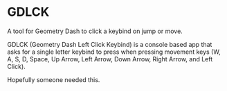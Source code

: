 # GDLCK
A tool for Geometry Dash to click a keybind on jump or move.

GDLCK (Geometry Dash Left Click Keybind) is a console based app that asks for a single letter keybind to press when pressing movement keys (W, A, S, D, Space, Up Arrow, Left Arrow, Down Arrow, Right Arrow, and Left Click).

Hopefully someone needed this.
